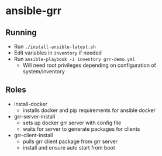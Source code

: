 # ansible-grr

## Running

* Run `./install-ansible-latest.sh`
* Edit variables in `inventory` if needed
* Run `ansible-playbook -i inventory grr-demo.yml`
  * Will need root privileges depending on configuration of system/inventory

## Roles

* install-docker
  * installs docker and pip requirements for ansible docker
* grr-server-install
  * sets up docker grr server with config file
  * waits for server to generate packages for clients
* grr-client-install
  * pulls grr client package from grr server
  * install and ensure auto start from boot
